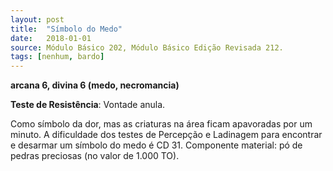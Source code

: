 ```yaml
---
layout: post
title:  "Símbolo do Medo"
date:   2018-01-01
source: Módulo Básico 202, Módulo Básico Edição Revisada 212.
tags: [nenhum, bardo]
---
```


**arcana 6, divina 6 (medo, necromancia)**

**Teste de Resistência**: Vontade anula.

Como símbolo da dor, mas as criaturas na área ficam apavoradas por um minuto.
A dificuldade dos testes de Percepção e Ladinagem para encontrar e desarmar um símbolo do medo é CD 31.
Componente material: pó de pedras preciosas (no valor de 1.000 TO).
